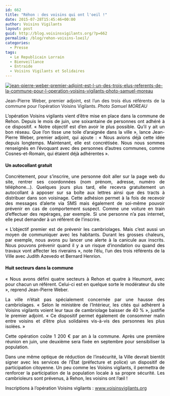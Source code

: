 ```yaml
---
id: 662
title: "Réhon : des voisins qui ont l'oeil !"
date: 2015-07-28T15:45:46+00:00
author: Voisins Vigilants
layout: post
guid: http://blog.voisinsvigilants.org/?p=662
permalink: /blog/rehon-voisins-loeil/
categories:
  - Presse
tags:
  - Le Republicain Lorrain
  - Bienveillance
  - Entraide
  - Voisins Vigilants et Solidaires
---
```

[<img class="aligncenter  wp-image-663" src="./../../images/2015/07/jean-pierre-weber-premier-adjoint-est-l-un-des-trois-elus-referents-de-la-commune-pour-l-operation-voisins-vigilants-photo-samuel-moreau.jpg" alt="jean-pierre-weber-premier-adjoint-est-l-un-des-trois-elus-referents-de-la-commune-pour-l-operation-voisins-vigilants-photo-samuel-moreau" />](./../../images/2015/07/jean-pierre-weber-premier-adjoint-est-l-un-des-trois-elus-referents-de-la-commune-pour-l-operation-voisins-vigilants-photo-samuel-moreau.jpg)

<p style="text-align: justify;">
  Jean-Pierre Weber, premier adjoint, est l&rsquo;un des trois élus référents de la commune pour l&rsquo;opération Voisins Vigilants. <em>Photo Samuel MOREAU</em>
</p>

<p style="color: #000000; text-align: justify;">
  L’opération Voisins vigilants vient d’être mise en place dans la commune de Rehon. Depuis le mois de juin, une soixantaine de personnes ont adhéré à ce dispositif. « Notre objectif est d’en avoir le plus possible. Qu’il y ait un bon réseau. Que l’on tisse une toile d’araignée dans la ville », lance Jean-Pierre Weber, premier adjoint, qui ajoute : « Nous avions déjà cette idée depuis longtemps. Maintenant, elle est concrétisée. Nous nous sommes renseignés en l’évoquant avec des personnes d’autres communes, comme Cosnes-et-Romain, qui étaient déjà adhérentes ».
</p>

<h4 style="color: #000000; text-align: justify;">
  Un autocollant gratuit
</h4>

<p style="color: #000000; text-align: justify;">
  Concrètement, pour s’inscrire, une personne doit aller sur la page web du site, rentrer ses coordonnées (nom prénom, adresse, numéro de téléphone…). Quelques jours plus tard, elle recevra gratuitement un autocollant à apposer sur sa boîte aux lettres ainsi que des tracts à distribuer dans son voisinage. Cette adhésion permet à la fois de recevoir des messages d’alerte via SMS mais également de soi-même pouvoir prévenir en cas de comportement suspect. Comme une voiture en train d’effectuer des repérages, par exemple. Si une personne n’a pas internet, elle peut demander à un référent de l’inscrire.
</p>

<p style="color: #000000; text-align: justify;">
  « L’objectif premier est de prévenir les cambriolages. Mais c’est aussi un moyen de communiquer avec les habitants. Durant les grosses chaleurs, par exemple, nous avons pu lancer une alerte à la canicule aux inscrits. Nous pouvons prévenir quand il y a un risque d’inondation ou quand des travaux vont affecter les riverains », note l’élu, l’un des trois référents de la Ville avec Judith Azevedo et Bernard Henrion.
</p>

<h4 style="color: #000000; text-align: justify;">
  Huit secteurs dans la commune
</h4>

<p style="color: #000000; text-align: justify;">
  « Nous avons défini quatre secteurs à Rehon et quatre à Heumont, avec pour chacun un référent. Celui-ci est en quelque sorte le modérateur du site », reprend Jean-Pierre Weber.
</p>

<p style="color: #000000; text-align: justify;">
  La ville n’était pas spécialement concernée par une hausse des cambriolages. « Selon le ministère de l’Intérieur, les cités qui adhèrent à Voisins vigilants voient leur taux de cambriolage baisser de 40 % », justifie le premier adjoint. « Ce dispositif permet également de consommer malin entre voisins et d’être plus solidaires vis-à-vis des personnes les plus isolées. »
</p>

<p style="color: #000000; text-align: justify;">
  Cette opération coûte 1 200 € par an à la commune. Après une première réunion en juin, une deuxième sera fixée en septembre pour sensibiliser la population.
</p>

<p style="color: #000000; text-align: justify;">
  Dans une même optique de réduction de l’insécurité, la Ville devrait bientôt signer avec les services de l’État (préfecture et police) un dispositif de participation citoyenne. Un peu comme les Voisins vigilants, il permettra de renforcer la participation de la population locale à sa propre sécurité. Les cambrioleurs sont prévenus, à Rehon, les voisins ont l’œil !
</p>

<p class="note" style="color: #000000; text-align: justify;">
  Inscriptions à l’opération Voisins vigilants : <a title="http://www.voisinsvigilants.org" href="http://www.voisinsvigilants.org">www.voisinsvigilants.org</a>
</p>
